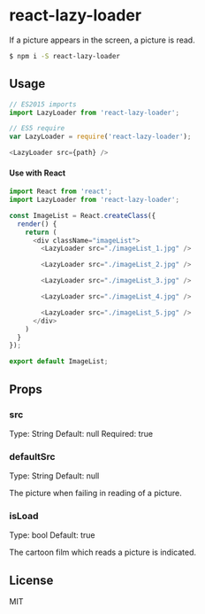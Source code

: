 # react-lazy-loader

If a picture appears in the screen, a picture is read.

```sh
$ npm i -S react-lazy-loader
```

## Usage

```javascript
// ES2015 imports
import LazyLoader from 'react-lazy-loader';

// ES5 require
var LazyLoader = require('react-lazy-loader');

<LazyLoader src={path} />
```

#### Use with React

```javascript
import React from 'react';
import LazyLoader from 'react-lazy-loader';

const ImageList = React.createClass({
  render() {
    return (
      <div className="imageList">
        <LazyLoader src="./imageList_1.jpg" />

        <LazyLoader src="./imageList_2.jpg" />

        <LazyLoader src="./imageList_3.jpg" />

        <LazyLoader src="./imageList_4.jpg" />

        <LazyLoader src="./imageList_5.jpg" />
      </div>
    )
  }
});

export default ImageList;
```

## Props

### src
Type: String Default: null Required: true

### defaultSrc
Type: String Default: null

The picture when failing in reading of a picture.

### isLoad
Type: bool Default: true

The cartoon film which reads a picture is indicated.

## License

MIT
